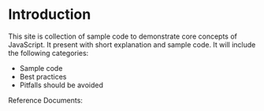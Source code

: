 # Introduction
This site is collection of sample code to demonstrate core concepts of JavaScript. It present with short explanation and sample code. It will include the following categories:

* Sample code
* Best practices
* Pitfalls should be avoided

Reference Documents:
